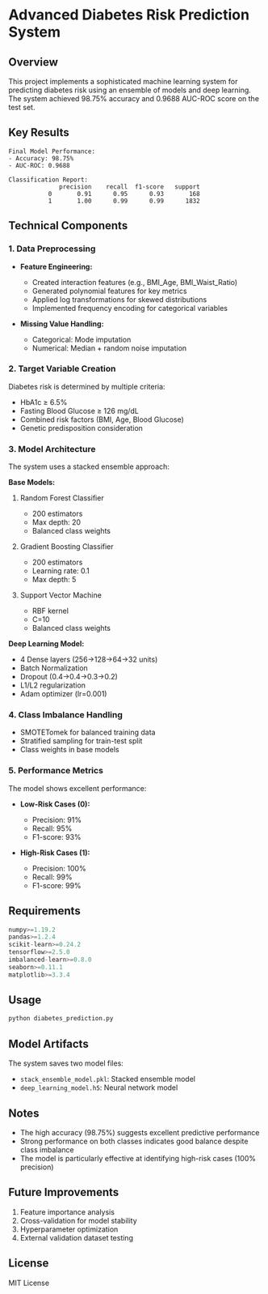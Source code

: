 # Advanced Diabetes Risk Prediction System

## Overview
This project implements a sophisticated machine learning system for predicting diabetes risk using an ensemble of models and deep learning. The system achieved 98.75% accuracy and 0.9688 AUC-ROC score on the test set.

## Key Results
```
Final Model Performance:
- Accuracy: 98.75%
- AUC-ROC: 0.9688

Classification Report:
              precision    recall  f1-score   support
           0       0.91      0.95      0.93       168
           1       1.00      0.99      0.99      1832
```

## Technical Components

### 1. Data Preprocessing
- **Feature Engineering:**
  - Created interaction features (e.g., BMI_Age, BMI_Waist_Ratio)
  - Generated polynomial features for key metrics
  - Applied log transformations for skewed distributions
  - Implemented frequency encoding for categorical variables

- **Missing Value Handling:**
  - Categorical: Mode imputation
  - Numerical: Median + random noise imputation

### 2. Target Variable Creation
Diabetes risk is determined by multiple criteria:
- HbA1c ≥ 6.5%
- Fasting Blood Glucose ≥ 126 mg/dL
- Combined risk factors (BMI, Age, Blood Glucose)
- Genetic predisposition consideration

### 3. Model Architecture
The system uses a stacked ensemble approach:

**Base Models:**
1. Random Forest Classifier
   - 200 estimators
   - Max depth: 20
   - Balanced class weights

2. Gradient Boosting Classifier
   - 200 estimators
   - Learning rate: 0.1
   - Max depth: 5

3. Support Vector Machine
   - RBF kernel
   - C=10
   - Balanced class weights

**Deep Learning Model:**
- 4 Dense layers (256→128→64→32 units)
- Batch Normalization
- Dropout (0.4→0.4→0.3→0.2)
- L1/L2 regularization
- Adam optimizer (lr=0.001)

### 4. Class Imbalance Handling
- SMOTETomek for balanced training data
- Stratified sampling for train-test split
- Class weights in base models

### 5. Performance Metrics
The model shows excellent performance:
- **Low-Risk Cases (0):**
  - Precision: 91%
  - Recall: 95%
  - F1-score: 93%

- **High-Risk Cases (1):**
  - Precision: 100%
  - Recall: 99%
  - F1-score: 99%

## Requirements
```python
numpy>=1.19.2
pandas>=1.2.4
scikit-learn>=0.24.2
tensorflow>=2.5.0
imbalanced-learn>=0.8.0
seaborn>=0.11.1
matplotlib>=3.3.4
```

## Usage
```bash
python diabetes_prediction.py
```

## Model Artifacts
The system saves two model files:
- `stack_ensemble_model.pkl`: Stacked ensemble model
- `deep_learning_model.h5`: Neural network model

## Notes
- The high accuracy (98.75%) suggests excellent predictive performance
- Strong performance on both classes indicates good balance despite class imbalance
- The model is particularly effective at identifying high-risk cases (100% precision)

## Future Improvements
1. Feature importance analysis
2. Cross-validation for model stability
3. Hyperparameter optimization
4. External validation dataset testing

## License
MIT License
